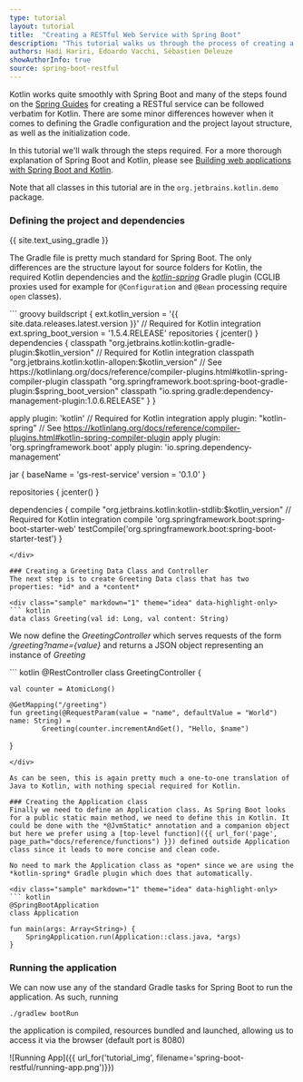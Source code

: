 ```yaml
---
type: tutorial
layout: tutorial
title:  "Creating a RESTful Web Service with Spring Boot"
description: "This tutorial walks us through the process of creating a simple REST controller with Spring Boot"
authors: Hadi Hariri, Edoardo Vacchi, Sébastien Deleuze
showAuthorInfo: true
source: spring-boot-restful
---
```

Kotlin works quite smoothly with Spring Boot and many of the steps found on the [Spring Guides](https://spring.io/guides) for creating a RESTful service
can be followed verbatim for Kotlin. There are some minor differences however when it comes to defining the Gradle configuration
and the project layout structure, as well as the initialization code.

In this tutorial we'll walk through the steps required. For a more thorough explanation of Spring Boot and Kotlin, please see
[Building web applications with Spring Boot and Kotlin](https://spring.io/guides/tutorials/spring-boot-kotlin/).

Note that all classes in this tutorial are in the `org.jetbrains.kotlin.demo` package.

### Defining the project and dependencies
{{ site.text_using_gradle }}

The Gradle file is pretty much standard for Spring Boot. The only differences are the structure layout for source folders for Kotlin, the required Kotlin dependencies and the [*kotlin-spring*](https://kotlinlang.org/docs/reference/compiler-plugins.html#kotlin-spring-compiler-plugi) Gradle plugin (CGLIB proxies used for example for `@Configuration` and `@Bean` processing require `open` classes).

<div class="sample" markdown="1" theme="idea" mode="groovy">
``` groovy
buildscript {
    ext.kotlin_version = '{{ site.data.releases.latest.version }}' // Required for Kotlin integration
    ext.spring_boot_version = '1.5.4.RELEASE'
    repositories {
        jcenter()
    }
    dependencies {
        classpath "org.jetbrains.kotlin:kotlin-gradle-plugin:$kotlin_version" // Required for Kotlin integration
	classpath "org.jetbrains.kotlin:kotlin-allopen:$kotlin_version" // See https://kotlinlang.org/docs/reference/compiler-plugins.html#kotlin-spring-compiler-plugin
        classpath "org.springframework.boot:spring-boot-gradle-plugin:$spring_boot_version"
	classpath "io.spring.gradle:dependency-management-plugin:1.0.6.RELEASE"
    }
}

apply plugin: 'kotlin' // Required for Kotlin integration
apply plugin: "kotlin-spring" // See https://kotlinlang.org/docs/reference/compiler-plugins.html#kotlin-spring-compiler-plugin
apply plugin: 'org.springframework.boot'
apply plugin: 'io.spring.dependency-management'

jar {
    baseName = 'gs-rest-service'
    version = '0.1.0'
}

repositories {
    jcenter()
}

dependencies {
    compile "org.jetbrains.kotlin:kotlin-stdlib:$kotlin_version" // Required for Kotlin integration
    compile 'org.springframework.boot:spring-boot-starter-web'
    testCompile('org.springframework.boot:spring-boot-starter-test')
}
```
</div>

### Creating a Greeting Data Class and Controller
The next step is to create Greeting Data class that has two properties: *id* and a *content*

<div class="sample" markdown="1" theme="idea" data-highlight-only>
``` kotlin
data class Greeting(val id: Long, val content: String)
```
</div>

We now define the *GreetingController* which serves requests of the form */greeting?name={value}* and returns a JSON object
representing an instance of *Greeting*

<div class="sample" markdown="1" theme="idea" data-highlight-only>
``` kotlin
@RestController
class GreetingController {

    val counter = AtomicLong()

    @GetMapping("/greeting")
    fun greeting(@RequestParam(value = "name", defaultValue = "World") name: String) =
            Greeting(counter.incrementAndGet(), "Hello, $name")

}
```
</div>

As can be seen, this is again pretty much a one-to-one translation of Java to Kotlin, with nothing special required for Kotlin.

### Creating the Application class
Finally we need to define an Application class. As Spring Boot looks for a public static main method, we need to define this in Kotlin. It could be done with the *@JvmStatic* annotation and a companion object but here we prefer using a [top-level function]({{ url_for('page', page_path="docs/reference/functions") }}) defined outside Application class since it leads to more concise and clean code.

No need to mark the Application class as *open* since we are using the *kotlin-spring* Gradle plugin which does that automatically.

<div class="sample" markdown="1" theme="idea" data-highlight-only>
``` kotlin
@SpringBootApplication
class Application

fun main(args: Array<String>) {
    SpringApplication.run(Application::class.java, *args)
}
```
</div>

### Running the application
We can now use any of the standard Gradle tasks for Spring Boot to run the application. As such, running

    ./gradlew bootRun

the application is compiled, resources bundled and launched, allowing us to access it via the browser (default port is 8080)

![Running App]({{ url_for('tutorial_img', filename='spring-boot-restful/running-app.png')}})

